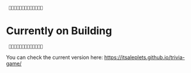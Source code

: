      🚸🚸🚸🚸🚸🚸🚸🚸🚸🚸🚸🚸🚸
# Currently on Building
     🚸🚸🚸🚸🚸🚸🚸🚸🚸🚸🚸🚸🚸

You can check the current version here: https://itsaleplets.github.io/trivia-game/

